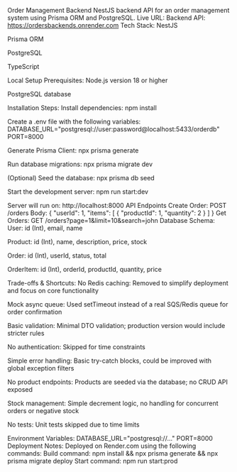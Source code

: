 Order Management Backend
NestJS backend API for an order management system using Prisma ORM and PostgreSQL.
Live URL:
 Backend API: https://ordersbackends.onrender.com
Tech Stack:
NestJS


Prisma ORM


PostgreSQL


TypeScript


Local Setup
Prerequisites:
Node.js version 18 or higher


PostgreSQL database


Installation Steps:
Install dependencies:
 npm install


Create a .env file with the following variables:
 DATABASE_URL="postgresql://user:password@localhost:5433/orderdb"
 PORT=8000


Generate Prisma Client:
 npx prisma generate


Run database migrations:
 npx prisma migrate dev


(Optional) Seed the database:
 npx prisma db seed


Start the development server:
 npm run start:dev


Server will run on: http://localhost:8000
API Endpoints
Create Order:
 POST /orders
 Body:
 {
 "userId": 1,
 "items": [
 { "productId": 1, "quantity": 2 }
 ]
 }
Get Orders:
 GET /orders?page=1&limit=10&search=john
Database Schema:
User: id (Int), email, name


Product: id (Int), name, description, price, stock


Order: id (Int), userId, status, total


OrderItem: id (Int), orderId, productId, quantity, price


Trade-offs & Shortcuts:
No Redis caching: Removed to simplify deployment and focus on core functionality


Mock async queue: Used setTimeout instead of a real SQS/Redis queue for order confirmation


Basic validation: Minimal DTO validation; production version would include stricter rules


No authentication: Skipped for time constraints


Simple error handling: Basic try-catch blocks, could be improved with global exception filters


No product endpoints: Products are seeded via the database; no CRUD API exposed


Stock management: Simple decrement logic, no handling for concurrent orders or negative stock


No tests: Unit tests skipped due to time limits


Environment Variables:
 DATABASE_URL="postgresql://..."
 PORT=8000
Deployment Notes:
 Deployed on Render.com using the following commands:
 Build command: npm install && npx prisma generate && npx prisma migrate deploy
 Start command: npm run start:prod

